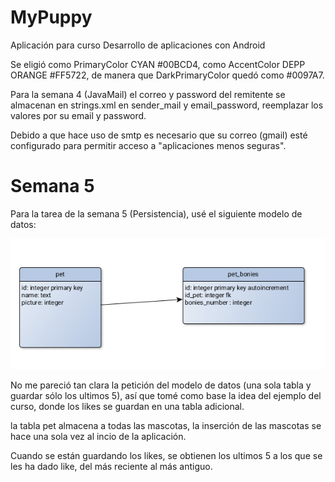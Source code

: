 # MyPuppy
Aplicación para curso Desarrollo de aplicaciones con Android

Se eligió como PrimaryColor CYAN #00BCD4, como AccentColor DEPP ORANGE #FF5722, de manera que DarkPrimaryColor quedó como #0097A7.

Para la semana 4 (JavaMail) el correo y password del remitente se almacenan en strings.xml en sender_mail y email_password,
reemplazar los valores por su email y password.

Debido a que hace uso de smtp es necesario que su correo (gmail) esté configurado para permitir acceso a "aplicaciones menos seguras".

# Semana 5

Para la tarea de la semana 5 (Persistencia), usé el siguiente modelo de datos:

![Alt text](/screenshots/PETAGRAM_ER.png?raw=true "ER")

No me pareció tan clara la petición del modelo de datos (una sola tabla y guardar sólo los ultimos 5), así que tomé como base la idea del ejemplo del curso, donde los likes se guardan en una tabla adicional.

la tabla pet almacena a todas las mascotas, la inserción de las mascotas se hace una sola vez al incio de la aplicación.

Cuando se están guardando los likes, se obtienen los ultimos 5 a los que se les ha dado like, del más reciente al más antiguo.

